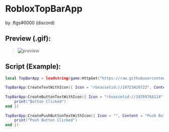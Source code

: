 # RobloxTopBarApp

by .ftgs#0000 (discord)

## Preview (.gif):
> <img src="https://cdn.discordapp.com/attachments/1137456381167935501/1158496270420295720/preview.gif?ex=651c753a&is=651b23ba&hm=2d4ea98194aa887fc9ed4f18992598493b00f87df710f195cf10e31da92ecbe0&" alt="preview">
## Script (Example):

```lua
local TopBarApp = loadstring(game:HttpGet("https://raw.githubusercontent.com/AlikSusFootages/RobloxTopBarApp/main/src/file.lua"))()
 
TopBarApp:CreateTextWithIcon({ Icon = "rbxassetid://10723426722", Content = "Label" })
 
TopBarApp:CreateButtonTextWithIcon({ Icon = "rbxassetid://10709768114", Content = "Button", Callback = function()
    print("Button Clicked")
end })
 
TopBarApp:CreatePushButtonTextWithIcon({ Icon = "", Content = "Push Button", Callback = function() -- If icon = "" then the file icon is automatically placed
    print("Push Button Clicked")
end })
```
